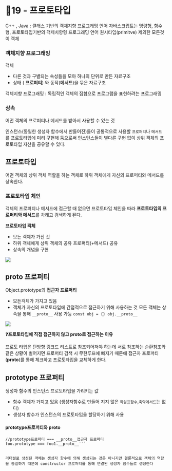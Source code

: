# 📒19 - 프로토타입
C++ , Java : 클래스 기반의 객체지향 프로그래밍 언어
자바스크립트는 명령형, 함수형, 프로토타입기반의 객제치향형 프로그래밍 언어
원시타입(primitve) 제외한 모든것이 객체

### 객체지향 프로그래밍
객체
- 다른 것과 구별되는 속성들을 모아 하나의 단위로 만든 자료구조
- 상태 ( **프로퍼티**) 와 동작(**메서드**)을 묶은 자료구조

객체지향 프로그래밍 : 독립적인 객체의 집합으로 프로그램을 표현하려는 프로그래밍

### 상속
어떤 객체의 프로퍼티나 메서드를 받아서 사용할 수 있는 것

인스턴스(동일한 생성자 함수에서 만들어진)들이 공통적으로 사용할 `프로퍼티`나 `메서드` 를 프로토타입에 미리 구현해 둠으로써 인스턴스들이 별다른 구현 없이 상위 객체의 프로토타입 자산을 공유할 수 있다.
  
  
## 프로토타입
어떤 객체의 상위 객체 역할을 하는 객체로 하위 객체에게 자신의 프로퍼티와 메서드를 상속한다.
### 프로토타입 체인
객체의 프로퍼티나 메서드에 접근할 때 없으면 프로토타입 체인을 따라 **프로토타입의 프로퍼티와 메서드**를 차례고 검색하게 된다.


**프로토타입 객체**

- 모든 객체가 가진 것
- 하위 객체에게 상위 객체의 공유 프로퍼티(+메서드) 공유
- 상속의 개념을 구현

![](https://i.imgur.com/djz5LzI.png)

## __proto__ 프로퍼티
Object.prototype의 **접근자 프로퍼티**
- 모든객체가 가지고 있음
- 객체가 자신의 프로토타입에 간접적으로 접근하기 위해 사용하는 것
모든 객체는 상속을 통해 `__proto__` 사용 가능
`const obj = {}
obj.__proto__`

![](https://i.imgur.com/IKTK4ds.png)



**❓프로토타입에 직접 접근하지 않고 proto로 접근하는 이유**

프로토 타입은 단방향 링크드 리스트로 참조되어저야 하는데 서로 참조하는 순환참조와 같은 상황이 벌어지면 프로퍼티 검색 시 무한루프에 빠지기 때문에 접근자 프로퍼티(__proto__)를 통해 체크하고 프로토타입을 교체하게 한다.

## prototype 프로퍼티
생성자 함수의 인스턴스 프로토타입을 가리키는 값
- 함수 객체가 가지고 있음 (생성자함수로 만들어 지지 않은 `화살표함수`,`축약메서드`는 없다)
- 생성자 함수가 인스턴스의 프로토타입을 할당하기 위해 사용

#### prototype프로퍼티와 __proto__
```javascript=
//prototype프로퍼티 === __proto__접근자 프로퍼티
foo.prototype === foo1.__proto__```


리터럴로 생성된 객체는 생성자 함수에 의해 생성되는 것은 아니지만 결론적으로 객체의 역할을 동일하기 때문에 constructor 프로퍼티를 통해 연결된 생성자 함수들로 생성한다
